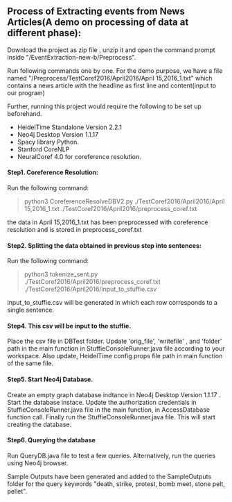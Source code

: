 ## Process of Extracting events from News Articles(A demo on processing of data at different phase):

Download the project as zip file , unzip it and open the command prompt inside "/EventExtraction-new-b/Preprocess". 

Run following commands one by one.
For the demo purpose, we have a file named "/Preprocess/TestCoref2016/April2016/April 15,2016_1.txt" which contains a news article with the headline as first line and content(input to our program)

Further, running this project would require the following to be set up beforehand. 
 - HeidelTime Standalone Version 2.2.1 
 - Neo4j Desktop Version 1.1.17
 - Spacy library Python.
 - Stanford CoreNLP
 - NeuralCoref 4.0 for coreference resolution. 

#### Step1. Coreference Resolution:
Run the following command:
>python3 CoreferenceResolveDBV2.py  ./TestCoref2016/April2016/April 15,2016_1.txt  ./TestCoref2016/April2016/preprocess_coref.txt

the data in April 15,2016_1.txt has been preprocessed with coreference resolution and is stored in preprocess_coref.txt

#### Step2. Splitting the data obtained in previous step into sentences:
Run the following command:
> python3 tokenize_sent.py ./TestCoref2016/April2016/preprocess_coref.txt ./TestCoref2016/April2016/input_to_stuffie.csv

input_to_stuffie.csv will be generated in which each row corresponds to a single sentence.

#### Step4. This csv will be input to the stuffie.
Place the csv file in DBTest folder. Update 'orig_file', 'writefile' , and 'folder' path in the main function in StuffieConsoleRunner.java file according to your workspace. Also update, HeidelTime config.props file path in main function of the same file.

#### Step5. Start Neo4j Database.
Create an empty graph database indtance  in Neo4j Desktop Version 1.1.17 . Start the database instace. Update the authorization credentials in StuffieConsoleRunner.java file in the main function, in AccessDatabase function call. 
Finally run the StuffieConsoleRunner.java file. This will start creating the database.

#### Step6. Querying the database
Run QueryDB.java file to test a few queries. Alternatively, run the queries using Neo4j browser.

Sample Outputs have been generated and added to the SampleOutputs folder for the query keywords "death, strike, protest, bomb meet, stone pelt, pellet". 




